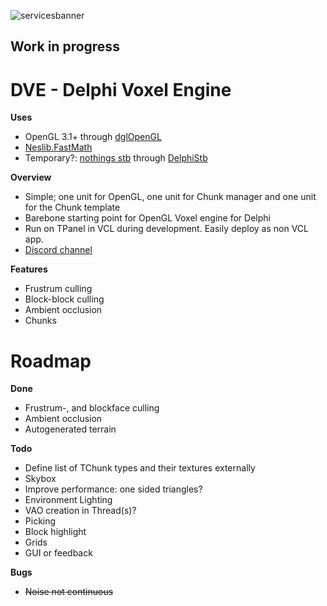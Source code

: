 ![servicesbanner](http://yonaka.no/images/DVELogo.png)

## Work in progress

# DVE - Delphi Voxel Engine

**Uses**
* OpenGL 3.1+ through [dglOpenGL](https://github.com/SaschaWillems/dglOpenGL)
* [Neslib.FastMath](https://github.com/neslib/FastMath)
* Temporary?: [nothings stb](https://github.com/noct/stb) through [DelphiStb](https://github.com/neslib/DelphiStb)

**Overview**
* Simple; one unit for OpenGL, one unit for Chunk manager and one unit for the Chunk template
* Barebone starting point for OpenGL Voxel engine for Delphi
* Run on TPanel in VCL during development. Easily deploy as non VCL app.
* [Discord channel](https://discord.gg/hkyceF)

**Features**
* Frustrum culling
* Block-block culling
* Ambient occlusion
* Chunks

# Roadmap

**Done**
* Frustrum-, and blockface culling
* Ambient occlusion
* Autogenerated terrain 

**Todo**
* Define list of TChunk types and their textures externally
* Skybox
* Improve performance: one sided triangles?
* Environment Lighting
* VAO creation in Thread(s)?
* Picking
* Block highlight
* Grids
* GUI or feedback

**Bugs**
* ~~Noise not continuous~~

 
